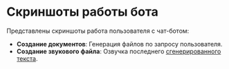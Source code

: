 # Скриншоты работы бота

Представлены скриншоты работа пользователя с чат-ботом:
- **Создание документов**: Генерация файлов по запросу пользователя.
- **Создание звукового файла**: Озвучка последнего [сгенерированного текста](main/sound/example.ogg).

